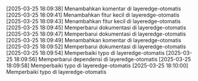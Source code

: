 [2025-03-25 18:09:38] Menambahkan komentar di layeredge-otomatis
[2025-03-25 18:09:41] Menambahkan fitur kecil di layeredge-otomatis
[2025-03-25 18:09:43] Menambahkan fitur kecil di layeredge-otomatis
[2025-03-25 18:09:45] Memperbarui dokumentasi di layeredge-otomatis
[2025-03-25 18:09:47] Memperbarui dokumentasi di layeredge-otomatis
[2025-03-25 18:09:49] Menambahkan komentar di layeredge-otomatis
[2025-03-25 18:09:52] Memperbarui dokumentasi di layeredge-otomatis
[2025-03-25 18:09:54] Memperbaiki typo di layeredge-otomatis
[2025-03-25 18:09:56] Memperbarui dependensi di layeredge-otomatis
[2025-03-25 18:09:58] Memperbaiki typo di layeredge-otomatis
[2025-03-25 18:10:00] Memperbaiki typo di layeredge-otomatis
